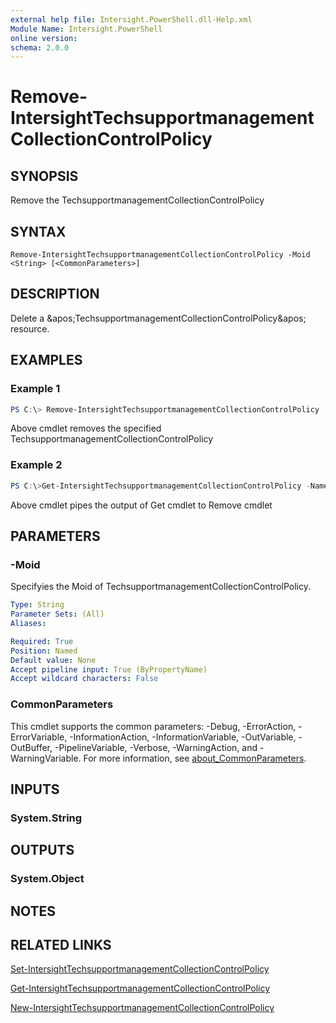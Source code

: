 ```yaml
---
external help file: Intersight.PowerShell.dll-Help.xml
Module Name: Intersight.PowerShell
online version:
schema: 2.0.0
---
```


# Remove-IntersightTechsupportmanagementCollectionControlPolicy

## SYNOPSIS
Remove the TechsupportmanagementCollectionControlPolicy

## SYNTAX

```
Remove-IntersightTechsupportmanagementCollectionControlPolicy -Moid <String> [<CommonParameters>]
```

## DESCRIPTION
Delete a &amp;apos;TechsupportmanagementCollectionControlPolicy&amp;apos; resource.

## EXAMPLES

### Example 1
```powershell
PS C:\> Remove-IntersightTechsupportmanagementCollectionControlPolicy -Moid "xxxxxxxxxxxxxxxxxxxxxxxxxxx"
```
Above cmdlet removes the specified TechsupportmanagementCollectionControlPolicy 

### Example 2
```powershell
PS C:\>Get-IntersightTechsupportmanagementCollectionControlPolicy -Name "MoName"|  Remove-IntersightTechsupportmanagementCollectionControlPolicy
```
Above cmdlet pipes the output of Get cmdlet to Remove cmdlet

## PARAMETERS

### -Moid
Specifyies the Moid of TechsupportmanagementCollectionControlPolicy.

```yaml
Type: String
Parameter Sets: (All)
Aliases:

Required: True
Position: Named
Default value: None
Accept pipeline input: True (ByPropertyName)
Accept wildcard characters: False
```

### CommonParameters
This cmdlet supports the common parameters: -Debug, -ErrorAction, -ErrorVariable, -InformationAction, -InformationVariable, -OutVariable, -OutBuffer, -PipelineVariable, -Verbose, -WarningAction, and -WarningVariable. For more information, see [about_CommonParameters](http://go.microsoft.com/fwlink/?LinkID=113216).

## INPUTS

### System.String

## OUTPUTS

### System.Object
## NOTES

## RELATED LINKS

[Set-IntersightTechsupportmanagementCollectionControlPolicy](./Set-IntersightTechsupportmanagementCollectionControlPolicy.md)

[Get-IntersightTechsupportmanagementCollectionControlPolicy](./Get-IntersightTechsupportmanagementCollectionControlPolicy.md)

[New-IntersightTechsupportmanagementCollectionControlPolicy](./New-IntersightTechsupportmanagementCollectionControlPolicy.md)

